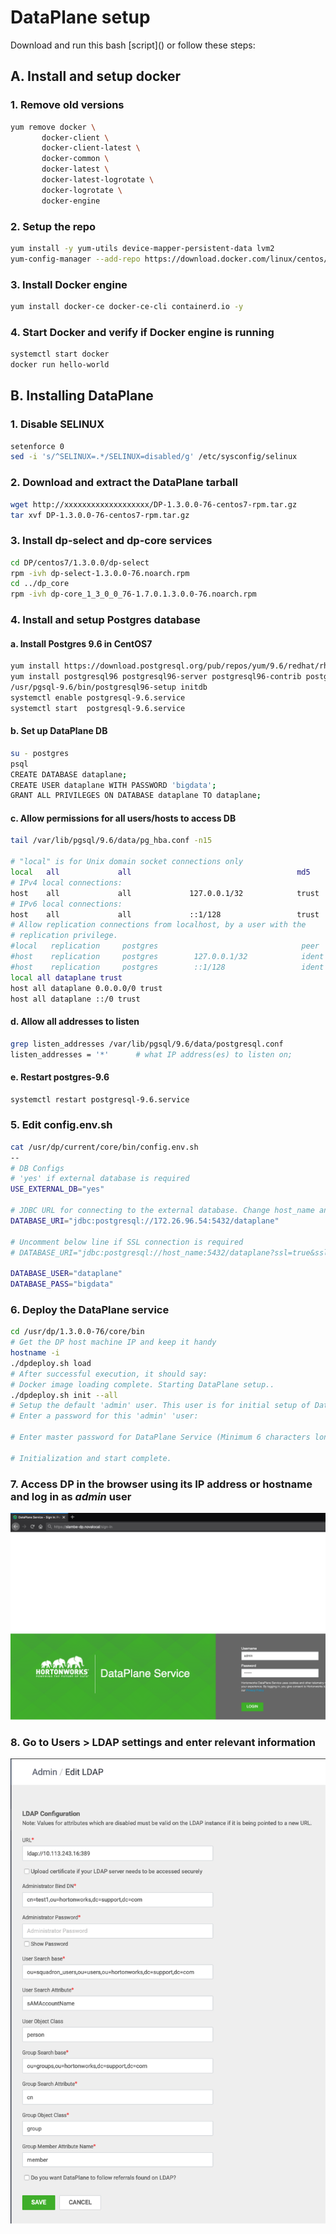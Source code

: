 # DataPlane setup

Download and run this bash [script](<script src="https://gitlab.com/-/snippets/2109023.js"></script>) or follow these steps:

## A. Install and setup docker
### 1. Remove old versions
```bash
yum remove docker \
       docker-client \
       docker-client-latest \
       docker-common \
       docker-latest \
       docker-latest-logrotate \
       docker-logrotate \
       docker-engine
```
### 2. Setup the repo
```bash
yum install -y yum-utils device-mapper-persistent-data lvm2
yum-config-manager --add-repo https://download.docker.com/linux/centos/docker-ce.repo
```
### 3. Install Docker engine
```bash
yum install docker-ce docker-ce-cli containerd.io -y
```
### 4. Start Docker and verify if Docker engine is running
```bash
systemctl start docker
docker run hello-world
```

## B. Installing DataPlane

### 1. Disable SELINUX
```bash
setenforce 0
sed -i 's/^SELINUX=.*/SELINUX=disabled/g' /etc/sysconfig/selinux
```

### 2. Download and extract the DataPlane tarball
```bash
wget http://xxxxxxxxxxxxxxxxxxx/DP-1.3.0.0-76-centos7-rpm.tar.gz
tar xvf DP-1.3.0.0-76-centos7-rpm.tar.gz
```

### 3. Install dp-select and dp-core services
```bash
cd DP/centos7/1.3.0.0/dp-select
rpm -ivh dp-select-1.3.0.0-76.noarch.rpm
cd ../dp_core
rpm -ivh dp-core_1_3_0_0_76-1.7.0.1.3.0.0-76.noarch.rpm
```
### 4. Install and setup Postgres database
#### a. Install Postgres 9.6 in CentOS7
```bash
yum install https://download.postgresql.org/pub/repos/yum/9.6/redhat/rhel-7-x86_64/pgdg-redhat-repo-latest.noarch.rpm -y
yum install postgresql96 postgresql96-server postgresql96-contrib postgresql96-libs -y
/usr/pgsql-9.6/bin/postgresql96-setup initdb
systemctl enable postgresql-9.6.service
systemctl start  postgresql-9.6.service
```
#### b. Set up DataPlane DB
```bash
su - postgres
psql
CREATE DATABASE dataplane;
CREATE USER dataplane WITH PASSWORD 'bigdata';
GRANT ALL PRIVILEGES ON DATABASE dataplane TO dataplane;
```
#### c. Allow permissions for all users/hosts to access DB
```bash
tail /var/lib/pgsql/9.6/data/pg_hba.conf -n15

# "local" is for Unix domain socket connections only
local   all             all                                     md5
# IPv4 local connections:
host    all             all             127.0.0.1/32            trust
# IPv6 local connections:
host    all             all             ::1/128                 trust
# Allow replication connections from localhost, by a user with the
# replication privilege.
#local   replication     postgres                                peer
#host    replication     postgres        127.0.0.1/32            ident
#host    replication     postgres        ::1/128                 ident
local all dataplane trust
host all dataplane 0.0.0.0/0 trust
host all dataplane ::/0 trust
```
#### d. Allow all addresses to listen
```bash
grep listen_addresses /var/lib/pgsql/9.6/data/postgresql.conf
listen_addresses = '*'		# what IP address(es) to listen on;
```
#### e. Restart postgres-9.6
```bash
systemctl restart postgresql-9.6.service
```

### 5. Edit config.env.sh
```bash
cat /usr/dp/current/core/bin/config.env.sh
--
# DB Configs
# 'yes' if external database is required
USE_EXTERNAL_DB="yes"

# JDBC URL for connecting to the external database. Change host_name and port and database name as required. Uncomment when 'USE_EXTERNAL_DB' is set to 'yes'.
DATABASE_URI="jdbc:postgresql://172.26.96.54:5432/dataplane"

# Uncomment below line if SSL connection is required
# DATABASE_URI="jdbc:postgresql://host_name:5432/dataplane?ssl=true&sslfactory=org.postgresql.ssl.NonValidatingFactory"

DATABASE_USER="dataplane"
DATABASE_PASS="bigdata"
```

### 6. Deploy the DataPlane service
```bash
cd /usr/dp/1.3.0.0-76/core/bin
# Get the DP host machine IP and keep it handy
hostname -i
./dpdeploy.sh load
# After successful execution, it should say:
# Docker image loading complete. Starting DataPlane setup..
./dpdeploy.sh init --all
# Setup the default 'admin' user. This user is for initial setup of DataPlane, including configuration of LDAP and adding additional DPS Admins.
# Enter a password for this 'admin' 'user:

# Enter master password for DataPlane Service (Minimum 6 characters long):

# Initialization and start complete.
```

### 7. Access DP in the browser using its IP address or hostname and log in as *admin* user
![DataPlane login](Screenshot_2021-01-12_at_16.13.15.png)

### 8. Go to Users > LDAP settings and enter relevant information
![DataPlane LDAP info](Screenshot_2021-01-12_at_16.15.13.png)
